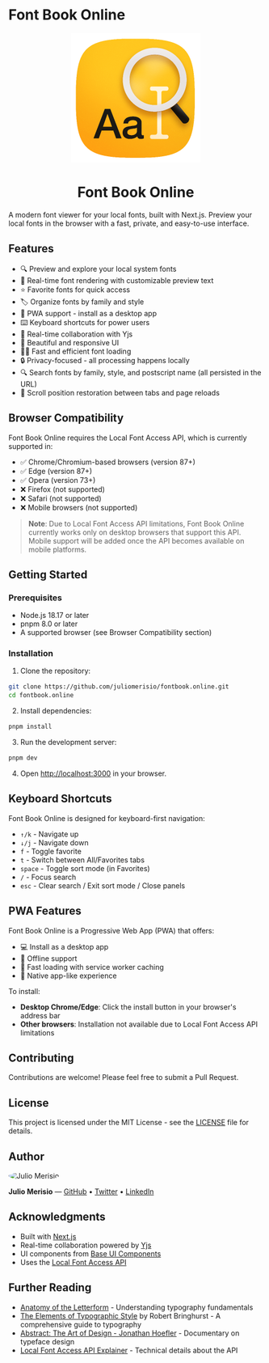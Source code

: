 # Font Book Online

<p align="center">
  <a href="https://fontbook.online">
    <img src="public/android-chrome-512x512.png" alt="Font Book Online Logo" width="256" />
  </a>
  <h1 align="center" style="text-align: center;">Font Book Online</h1>
</p>

A modern font viewer for your local fonts, built with Next.js. Preview your local fonts in the browser with a fast, private, and easy-to-use interface.

## Features

- 🔍 Preview and explore your local system fonts
- 💫 Real-time font rendering with customizable preview text
- ⭐️ Favorite fonts for quick access
- 🏷️ Organize fonts by family and style
- 📱 PWA support - install as a desktop app
- ⌨️ Keyboard shortcuts for power users
- 🔄 Real-time collaboration with Yjs
- 🎨 Beautiful and responsive UI
- 🏃‍♂️ Fast and efficient font loading
- 🔒 Privacy-focused - all processing happens locally
- 🔍 Search fonts by family, style, and postscript name (all persisted in the URL)
- 🔄 Scroll position restoration between tabs and page reloads

## Browser Compatibility

Font Book Online requires the Local Font Access API, which is currently supported in:

- ✅ Chrome/Chromium-based browsers (version 87+)
- ✅ Edge (version 87+)
- ✅ Opera (version 73+)
- ❌ Firefox (not supported)
- ❌ Safari (not supported)
- ❌ Mobile browsers (not supported)

> **Note**: Due to Local Font Access API limitations, Font Book Online currently works only on desktop browsers that support this API. Mobile support will be added once the API becomes available on mobile platforms.

## Getting Started

### Prerequisites

- Node.js 18.17 or later
- pnpm 8.0 or later
- A supported browser (see Browser Compatibility section)

### Installation

1. Clone the repository:
```bash
git clone https://github.com/juliomerisio/fontbook.online.git
cd fontbook.online
```

2. Install dependencies:
```bash
pnpm install
```

3. Run the development server:
```bash
pnpm dev
```

4. Open [http://localhost:3000](http://localhost:3000) in your browser.

## Keyboard Shortcuts

Font Book Online is designed for keyboard-first navigation:

- `↑/k` - Navigate up
- `↓/j` - Navigate down
- `f` - Toggle favorite
- `t` - Switch between All/Favorites tabs
- `space` - Toggle sort mode (in Favorites)
- `/` - Focus search
- `esc` - Clear search / Exit sort mode / Close panels

## PWA Features

Font Book Online is a Progressive Web App (PWA) that offers:

- 💻 Install as a desktop app
- 🔄 Offline support
- 💨 Fast loading with service worker caching
- 🎯 Native app-like experience

To install:
- **Desktop Chrome/Edge**: Click the install button in your browser's address bar
- **Other browsers**: Installation not available due to Local Font Access API limitations

## Contributing

Contributions are welcome! Please feel free to submit a Pull Request.

## License

This project is licensed under the MIT License - see the [LICENSE](LICENSE) file for details.

## Author

<img src="https://github.com/juliomerisio.png" width="100" alt="Julio Merisio" style="border-radius: 50%;" />

**Julio Merisio** — [GitHub](https://github.com/juliomerisio) • [Twitter](https://twitter.com/juliomerisio) • [LinkedIn](https://linkedin.com/in/juliomerisio)

## Acknowledgments

- Built with [Next.js](https://nextjs.org/)
- Real-time collaboration powered by [Yjs](https://yjs.dev/)
- UI components from [Base UI Components](https://github.com/juliomerisio/base-ui-components)
- Uses the [Local Font Access API](https://developer.mozilla.org/en-US/docs/Web/API/Local_Font_Access_API)

## Further Reading

- [Anatomy of the Letterform](https://pangrampangram.com/blogs/journal/anatomy-of-the-letterform) - Understanding typography fundamentals
- [The Elements of Typographic Style](https://archive.org/details/the-elements-of-typographic-style-robert-bringhurst-z-lib.org) by Robert Bringhurst - A comprehensive guide to typography
- [Abstract: The Art of Design - Jonathan Hoefler](https://www.dailymotion.com/video/x8kgp1c) - Documentary on typeface design
- [Local Font Access API Explainer](https://github.com/WICG/local-font-access) - Technical details about the API